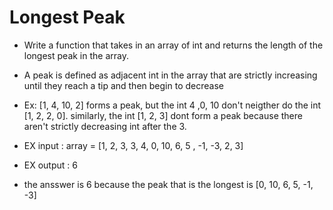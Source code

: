 # Longest Peak

- Write a function that takes in an array of int and returns the length of the longest peak in the array.

- A peak is defined as adjacent int in the array that are strictly increasing until they reach a tip and then begin to decrease

- Ex: [1, 4, 10, 2] forms a peak, but the int 4 ,0, 10 don't neigther do the int [1, 2, 2, 0]. similarly, the int [1, 2, 3] dont form a peak because there aren't strictly decreasing int after the 3.

- EX input :
array = [1, 2, 3, 3, 4, 0, 10, 6, 5 , -1, -3, 2, 3]

- EX output :
6 

- the ansswer is 6 because the peak that is the longest is [0, 10, 6, 5, -1, -3]